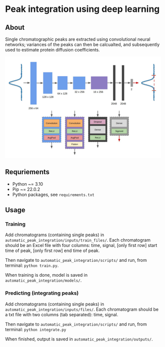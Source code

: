 # Peak integration using deep learning

## About
Single chromatographic peaks are extracted using convolutional neural networks; variances of the peaks can then be calcualted, and subsequently used to estimate protein diffusion coefficients.

<img src="https://github.com/akensert/dl-peak-integration/blob/main/media/model-overview.jpg" alt="model-overview" width="800">

## Requriements
- Python ~= 3.10
- Pip ~= 22.0.2
- Python packages, see `requirements.txt`

## Usage

### Training
Add chromatograms (containing single peaks) in `automatic_peak_integration/inputs/train_files/`. Each chromatogram should be an Excel file with four columns: time, signal, \[only first row\] start time of peak, \[only first row\] end time of peak.

Then navigate to `automatic_peak_integration/scripts/` and run, from terminal: `python train.py`.

When training is done, model is saved in `automatic_peak_integration/models/`.

### Predicting (integrating peaks)
Add chromatograms (containing single peaks) in `automatic_peak_integration/inputs/files/`. Each chromatogram should be a txt file with two columns (tab separated): time, signal.

Then navigate to `automatic_peak_integration/scripts/` and run, from terminal: `python integrate.py`

When finished, output is saved in `automatic_peak_integration/outputs/`.
